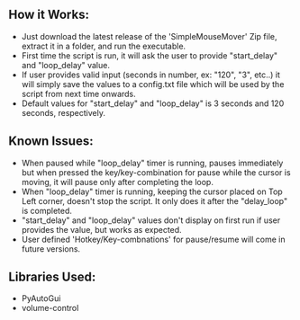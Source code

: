 How it Works:
------------
* Just download the latest release of the 'SimpleMouseMover' Zip file, extract it in a folder, and run the executable.
* First time the script is run, it will ask the user to provide "start_delay" and "loop_delay" value.
* If user provides valid input (seconds in number, ex: "120", "3", etc..) it will simply save the values to a config.txt file which will be used by the script from next time onwards. 
* Default values for "start_delay" and "loop_delay" is 3 seconds and 120 seconds, respectively.

Known Issues:
------------
* When paused while "loop_delay" timer is running, pauses immediately but when pressed the key/key-combination for pause while the cursor is moving, it will pause only after completing the loop.
* When "loop_delay" timer is running, keeping the cursor placed on Top Left corner, doesn't stop the script. It only does it after the "delay_loop" is completed.
* "start_delay" and "loop_delay" values don't display on first run if user provides the value, but works as expected.
* User defined 'Hotkey/Key-combnations' for pause/resume will come in future versions.

Libraries Used:
--------------
* PyAutoGui
* volume-control

